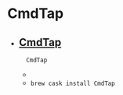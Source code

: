 # CmdTap
- [CmdTap](http://www.yingdev.com/projects/cmdtap)
  -          CmdTap    
  - 
  - `brew cask install CmdTap`
